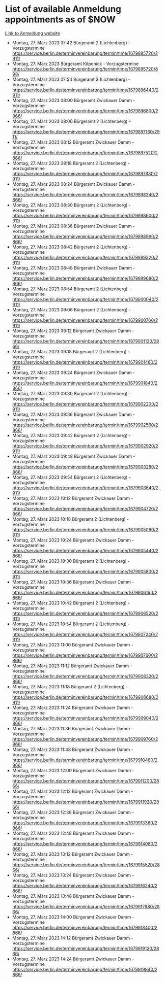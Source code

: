 # List of available Anmeldung appointments as of $NOW
[Link to Anmeldung website](https://service.berlin.de/terminvereinbarung/termin/tag.php?termin=1&anliegen[]=120686&dienstleisterlist=122210,122217,327316,122219,327312,122227,327314,122231,327346,122243,327348,122254,122252,329742,122260,329745,122262,329748,122271,327278,122273,327274,122277,327276,330436,122280,327294,122282,327290,122284,327292,122291,327270,122285,327266,122286,327264,122296,327268,150230,329760,122297,327286,122294,327284,122312,329763,122314,329775,122304,327330,122311,327334,122309,327332,317869,122281,327352,122279,329772,122283,122276,327324,122274,327326,122267,329766,122246,327318,122251,327320,122257,327322,122208,327298,122226,327300&herkunft=http%3A%2F%2Fservice.berlin.de%2Fdienstleistung%2F120686%2F)
- Montag, 27. März 2023 07:42 Bürgeramt 2 (Lichtenberg) - Vorzugstermine https://service.berlin.de/terminvereinbarung/termin/time/1679895720/2911/
- Montag, 27. März 2023  Bürgeramt Köpenick - Vorzugstermine https://service.berlin.de/terminvereinbarung/termin/time/1679895720/898/
- Montag, 27. März 2023 07:54 Bürgeramt 2 (Lichtenberg) - Vorzugstermine https://service.berlin.de/terminvereinbarung/termin/time/1679896440/2911/
- Montag, 27. März 2023 08:00 Bürgeramt Zwickauer Damm - Vorzugstermine https://service.berlin.de/terminvereinbarung/termin/time/1679896800/2866/
- Montag, 27. März 2023 08:06 Bürgeramt 2 (Lichtenberg) - Vorzugstermine https://service.berlin.de/terminvereinbarung/termin/time/1679897160/2911/
- Montag, 27. März 2023 08:12 Bürgeramt Zwickauer Damm - Vorzugstermine https://service.berlin.de/terminvereinbarung/termin/time/1679897520/2866/
- Montag, 27. März 2023 08:18 Bürgeramt 2 (Lichtenberg) - Vorzugstermine https://service.berlin.de/terminvereinbarung/termin/time/1679897880/2911/
- Montag, 27. März 2023 08:24 Bürgeramt Zwickauer Damm - Vorzugstermine https://service.berlin.de/terminvereinbarung/termin/time/1679898240/2866/
- Montag, 27. März 2023 08:30 Bürgeramt 2 (Lichtenberg) - Vorzugstermine https://service.berlin.de/terminvereinbarung/termin/time/1679898600/2911/
- Montag, 27. März 2023 08:36 Bürgeramt Zwickauer Damm - Vorzugstermine https://service.berlin.de/terminvereinbarung/termin/time/1679898960/2866/
- Montag, 27. März 2023 08:42 Bürgeramt 2 (Lichtenberg) - Vorzugstermine https://service.berlin.de/terminvereinbarung/termin/time/1679899320/2911/
- Montag, 27. März 2023 08:48 Bürgeramt Zwickauer Damm - Vorzugstermine https://service.berlin.de/terminvereinbarung/termin/time/1679899680/2866/
- Montag, 27. März 2023 08:54 Bürgeramt 2 (Lichtenberg) - Vorzugstermine https://service.berlin.de/terminvereinbarung/termin/time/1679900040/2911/
- Montag, 27. März 2023 09:06 Bürgeramt 2 (Lichtenberg) - Vorzugstermine https://service.berlin.de/terminvereinbarung/termin/time/1679900760/2911/
- Montag, 27. März 2023 09:12 Bürgeramt Zwickauer Damm - Vorzugstermine https://service.berlin.de/terminvereinbarung/termin/time/1679901120/2866/
- Montag, 27. März 2023 09:18 Bürgeramt 2 (Lichtenberg) - Vorzugstermine https://service.berlin.de/terminvereinbarung/termin/time/1679901480/2911/
- Montag, 27. März 2023 09:24 Bürgeramt Zwickauer Damm - Vorzugstermine https://service.berlin.de/terminvereinbarung/termin/time/1679901840/2866/
- Montag, 27. März 2023 09:30 Bürgeramt 2 (Lichtenberg) - Vorzugstermine https://service.berlin.de/terminvereinbarung/termin/time/1679902200/2911/
- Montag, 27. März 2023 09:36 Bürgeramt Zwickauer Damm - Vorzugstermine https://service.berlin.de/terminvereinbarung/termin/time/1679902560/2866/
- Montag, 27. März 2023 09:42 Bürgeramt 2 (Lichtenberg) - Vorzugstermine https://service.berlin.de/terminvereinbarung/termin/time/1679902920/2911/
- Montag, 27. März 2023 09:48 Bürgeramt Zwickauer Damm - Vorzugstermine https://service.berlin.de/terminvereinbarung/termin/time/1679903280/2866/
- Montag, 27. März 2023 09:54 Bürgeramt 2 (Lichtenberg) - Vorzugstermine https://service.berlin.de/terminvereinbarung/termin/time/1679903640/2911/
- Montag, 27. März 2023 10:12 Bürgeramt Zwickauer Damm - Vorzugstermine https://service.berlin.de/terminvereinbarung/termin/time/1679904720/2866/
- Montag, 27. März 2023 10:18 Bürgeramt 2 (Lichtenberg) - Vorzugstermine https://service.berlin.de/terminvereinbarung/termin/time/1679905080/2911/
- Montag, 27. März 2023 10:24 Bürgeramt Zwickauer Damm - Vorzugstermine https://service.berlin.de/terminvereinbarung/termin/time/1679905440/2866/
- Montag, 27. März 2023 10:30 Bürgeramt 2 (Lichtenberg) - Vorzugstermine https://service.berlin.de/terminvereinbarung/termin/time/1679905800/2911/
- Montag, 27. März 2023 10:36 Bürgeramt Zwickauer Damm - Vorzugstermine https://service.berlin.de/terminvereinbarung/termin/time/1679906160/2866/
- Montag, 27. März 2023 10:42 Bürgeramt 2 (Lichtenberg) - Vorzugstermine https://service.berlin.de/terminvereinbarung/termin/time/1679906520/2911/
- Montag, 27. März 2023 10:54 Bürgeramt 2 (Lichtenberg) - Vorzugstermine https://service.berlin.de/terminvereinbarung/termin/time/1679907240/2911/
- Montag, 27. März 2023 11:00 Bürgeramt Zwickauer Damm - Vorzugstermine https://service.berlin.de/terminvereinbarung/termin/time/1679907600/2866/
- Montag, 27. März 2023 11:12 Bürgeramt Zwickauer Damm - Vorzugstermine https://service.berlin.de/terminvereinbarung/termin/time/1679908320/2866/
- Montag, 27. März 2023 11:18 Bürgeramt 2 (Lichtenberg) - Vorzugstermine https://service.berlin.de/terminvereinbarung/termin/time/1679908680/2911/
- Montag, 27. März 2023 11:24 Bürgeramt Zwickauer Damm - Vorzugstermine https://service.berlin.de/terminvereinbarung/termin/time/1679909040/2866/
- Montag, 27. März 2023 11:36 Bürgeramt Zwickauer Damm - Vorzugstermine https://service.berlin.de/terminvereinbarung/termin/time/1679909760/2866/
- Montag, 27. März 2023 11:48 Bürgeramt Zwickauer Damm - Vorzugstermine https://service.berlin.de/terminvereinbarung/termin/time/1679910480/2866/
- Montag, 27. März 2023 12:00 Bürgeramt Zwickauer Damm - Vorzugstermine https://service.berlin.de/terminvereinbarung/termin/time/1679911200/2866/
- Montag, 27. März 2023 12:12 Bürgeramt Zwickauer Damm - Vorzugstermine https://service.berlin.de/terminvereinbarung/termin/time/1679911920/2866/
- Montag, 27. März 2023 12:36 Bürgeramt Zwickauer Damm - Vorzugstermine https://service.berlin.de/terminvereinbarung/termin/time/1679913360/2866/
- Montag, 27. März 2023 12:48 Bürgeramt Zwickauer Damm - Vorzugstermine https://service.berlin.de/terminvereinbarung/termin/time/1679914080/2866/
- Montag, 27. März 2023 13:12 Bürgeramt Zwickauer Damm - Vorzugstermine https://service.berlin.de/terminvereinbarung/termin/time/1679915520/2866/
- Montag, 27. März 2023 13:24 Bürgeramt Zwickauer Damm - Vorzugstermine https://service.berlin.de/terminvereinbarung/termin/time/1679916240/2866/
- Montag, 27. März 2023 13:48 Bürgeramt Zwickauer Damm - Vorzugstermine https://service.berlin.de/terminvereinbarung/termin/time/1679917680/2866/
- Montag, 27. März 2023 14:00 Bürgeramt Zwickauer Damm - Vorzugstermine https://service.berlin.de/terminvereinbarung/termin/time/1679918400/2866/
- Montag, 27. März 2023 14:12 Bürgeramt Zwickauer Damm - Vorzugstermine https://service.berlin.de/terminvereinbarung/termin/time/1679919120/2866/
- Montag, 27. März 2023 14:24 Bürgeramt Zwickauer Damm - Vorzugstermine https://service.berlin.de/terminvereinbarung/termin/time/1679919840/2866/

